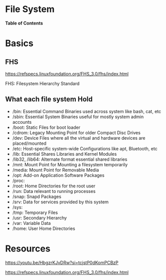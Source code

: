 # File System

**Table of Contents**

 

# Basics

## FHS

https://refspecs.linuxfoundation.org/FHS_3.0/fhs/index.html

FHS: Filesystem Hierarchy Standard

## What each file system Hold

- /bin: Essential Command Binaries used across system like bash, cat, etc
- /sbin: Essential System Binaries useful for mostly system admin accounts
- /boot: Static Files for boot loader
- /cdrom: Legacy Mounting Point for older Compact Disc Drives
- /dev: Device Files where all the virtual and hardware devices are placed/mounted
- /etc: Host-specific system-wide Configurations like apt, Bluetooth, etc
- /lib: Essential Shares Libraries and Kernel Modules
- /lib32, /lib64: Alternate format essential shared libraries
- /mnt: Mount Point for Mounting a filesystem temporarily
- /media: Mount Point for Removable Media
- /opt: Add-on Application Software Packages
- /proc:
- /root: Home Directories for the root user
- /run: Data relevant to running processes
- /snap: Snapd Packages
- /srv: Data for services provided by this system
- /sys:
- /tmp: Temporary Files
- /usr: Secondary Hierarchy
- /var: Variable Data
- /home: User Home Directories

# Resources

https://youtu.be/HbgzrKJvDRw?si=tcjstP0dKomPCBzP

https://refspecs.linuxfoundation.org/FHS_3.0/fhs/index.html